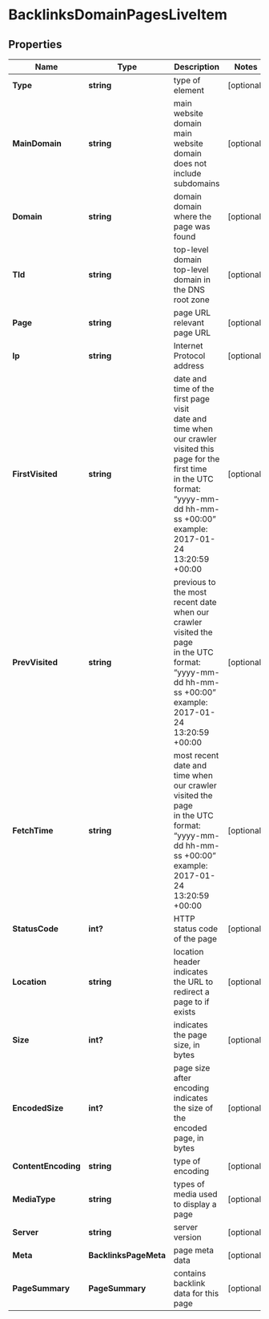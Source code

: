# BacklinksDomainPagesLiveItem


## Properties

| Name | Type | Description | Notes |
|------------ | ------------- | ------------- | -------------|
**Type** | **string** | type of element |[optional]|
**MainDomain** | **string** | main website domain<br>main website domain does not include subdomains |[optional]|
**Domain** | **string** | domain<br>domain where the page was found |[optional]|
**Tld** | **string** | top-level domain<br>top-level domain in the DNS root zone |[optional]|
**Page** | **string** | page URL<br>relevant page URL |[optional]|
**Ip** | **string** | Internet Protocol address |[optional]|
**FirstVisited** | **string** | date and time of the first page visit<br>date and time when our crawler visited this page for the first time<br>in the UTC format: “yyyy-mm-dd hh-mm-ss +00:00”<br>example:<br>2017-01-24 13:20:59 +00:00 |[optional]|
**PrevVisited** | **string** | previous to the most recent date when our crawler visited the page<br>in the UTC format: “yyyy-mm-dd hh-mm-ss +00:00”<br>example:<br>2017-01-24 13:20:59 +00:00 |[optional]|
**FetchTime** | **string** | most recent date and time when our crawler visited the page<br>in the UTC format: “yyyy-mm-dd hh-mm-ss +00:00”<br>example:<br>2017-01-24 13:20:59 +00:00 |[optional]|
**StatusCode** | **int?** | HTTP status code of the page |[optional]|
**Location** | **string** | location header<br>indicates the URL to redirect a page to if exists |[optional]|
**Size** | **int?** | indicates the page size, in bytes |[optional]|
**EncodedSize** | **int?** | page size after encoding<br>indicates the size of the encoded page, in bytes |[optional]|
**ContentEncoding** | **string** | type of encoding |[optional]|
**MediaType** | **string** | types of media used to display a page |[optional]|
**Server** | **string** | server version |[optional]|
**Meta** | **BacklinksPageMeta** | page meta data |[optional]|
**PageSummary** | **PageSummary** | contains backlink data for this page |[optional]|